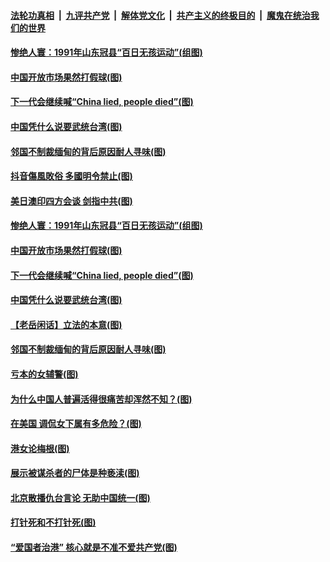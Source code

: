 

####  [法轮功真相](../../../../basic/blob/master/README.md?t=03161630) &nbsp;|&nbsp; [九评共产党](../../../../9ping.md/blob/master/README.md?t=03161630) &nbsp;|&nbsp; [解体党文化](../../../../jtdwh.md/blob/master/README.md?t=03161630)  &nbsp;|&nbsp; [共产主义的终极目的](../../../../gczydzjmd.md/blob/master/README.md?t=03161630) &nbsp;|&nbsp; [魔鬼在统治我们的世界](../../../../mgztzwmdsj.md/blob/master/README.md?t=03161630) 


#### [惨绝人寰：1991年山东冠县“百日无孩运动”(组图)](../pages/p4/965672.md?t=03161630) 

#### [中国开放市场果然打假球(图)](../pages/p4/965671.md?t=03161630) 

#### [下一代会继续喊“China lied, people died”(图)](../pages/p4/965670.md?t=03161630) 

#### [中国凭什么说要武统台湾(图)](../pages/p4/965668.md?t=03161630) 

#### [邻国不制裁缅甸的背后原因耐人寻味(图)](../pages/p4/965020.md?t=03161630) 


#### [抖音傷風敗俗 多國明令禁止(图)](../pages/p4/965696.md?t=03161630) 

#### [美日澳印四方会谈 剑指中共(图)](../pages/p4/965680.md?t=03161630) 

#### [惨绝人寰：1991年山东冠县“百日无孩运动”(组图)](../pages/p4/965672.md?t=03161630) 

#### [中国开放市场果然打假球(图)](../pages/p4/965671.md?t=03161630) 

#### [下一代会继续喊“China lied, people died”(图)](../pages/p4/965670.md?t=03161630) 

#### [中国凭什么说要武统台湾(图)](../pages/p4/965668.md?t=03161630) 

#### [【老岳闲话】立法的本意(图)](../pages/p4/965621.md?t=03161630) 

#### [邻国不制裁缅甸的背后原因耐人寻味(图)](../pages/p4/965020.md?t=03161630) 



#### [亏本的女辅警(图)](../pages/p4/965576.md?t=03161630) 

#### [为什么中国人普遍活得很痛苦却浑然不知？(图)](../pages/p4/965565.md?t=03161630) 

#### [在美国 调侃女下属有多危险？(图)](../pages/p4/965571.md?t=03161630) 


#### [港女论梅根(图)](../pages/p4/965478.md?t=03161630) 

#### [展示被谋杀者的尸体是种亵渎(图)](../pages/p4/965441.md?t=03161630) 

#### [北京散播仇台言论 无助中国统一(图)](../pages/p4/965490.md?t=03161630) 

#### [打针死和不打针死(图)](../pages/p4/965442.md?t=03161630) 

#### [“爱国者治港” 核心就是不准不爱共产党(图)](../pages/p4/965489.md?t=03161630) 

